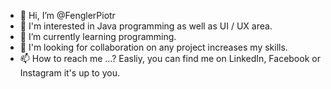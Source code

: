 - 👋 Hi, I’m @FenglerPiotr
- 👀 I'm interested in Java programming as well as UI / UX area.
- 🌱 I’m currently learning programming.
- 💞️ I'm looking for collaboration on any project increases my skills. 
- 📫 How to reach me ...? Easliy, you can find me on LinkedIn, Facebook or Instagram it's up to you.

<!---
FenglerPiotr/FenglerPiotr is a ✨ special ✨ repository because its `README.md` (this file) appears on your GitHub profile.
You can click the Preview link to take a look at your changes.
--->

